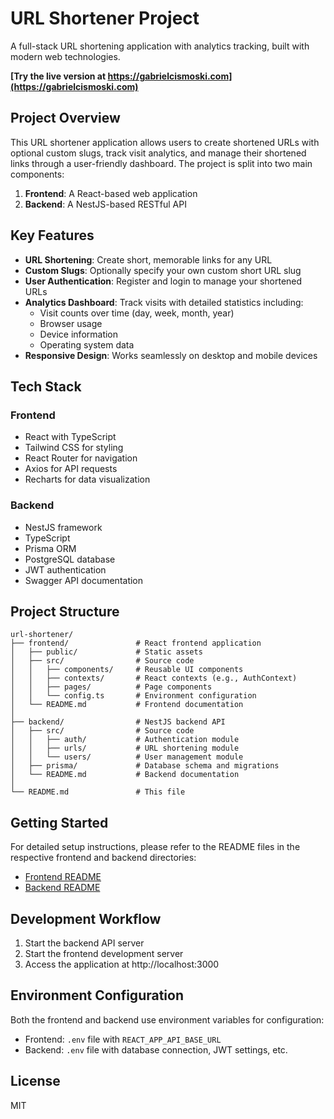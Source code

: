 # URL Shortener Project

A full-stack URL shortening application with analytics tracking, built with modern web technologies.

**[Try the live version at https://gabrielcismoski.com](https://gabrielcismoski.com)**

## Project Overview

This URL shortener application allows users to create shortened URLs with optional custom slugs, track visit analytics, and manage their shortened links through a user-friendly dashboard. The project is split into two main components:

1. **Frontend**: A React-based web application
2. **Backend**: A NestJS-based RESTful API

## Key Features

- **URL Shortening**: Create short, memorable links for any URL
- **Custom Slugs**: Optionally specify your own custom short URL slug
- **User Authentication**: Register and login to manage your shortened URLs
- **Analytics Dashboard**: Track visits with detailed statistics including:
  - Visit counts over time (day, week, month, year)
  - Browser usage
  - Device information
  - Operating system data
- **Responsive Design**: Works seamlessly on desktop and mobile devices

## Tech Stack

### Frontend

- React with TypeScript
- Tailwind CSS for styling
- React Router for navigation
- Axios for API requests
- Recharts for data visualization

### Backend

- NestJS framework
- TypeScript
- Prisma ORM
- PostgreSQL database
- JWT authentication
- Swagger API documentation

## Project Structure

```
url-shortener/
├── frontend/               # React frontend application
│   ├── public/             # Static assets
│   ├── src/                # Source code
│   │   ├── components/     # Reusable UI components
│   │   ├── contexts/       # React contexts (e.g., AuthContext)
│   │   ├── pages/          # Page components
│   │   └── config.ts       # Environment configuration
│   └── README.md           # Frontend documentation
│
├── backend/                # NestJS backend API
│   ├── src/                # Source code
│   │   ├── auth/           # Authentication module
│   │   ├── urls/           # URL shortening module
│   │   └── users/          # User management module
│   ├── prisma/             # Database schema and migrations
│   └── README.md           # Backend documentation
│
└── README.md               # This file
```

## Getting Started

For detailed setup instructions, please refer to the README files in the respective frontend and backend directories:

- [Frontend README](./frontend/README.md)
- [Backend README](./backend/README.md)

## Development Workflow

1. Start the backend API server
2. Start the frontend development server
3. Access the application at http://localhost:3000

## Environment Configuration

Both the frontend and backend use environment variables for configuration:

- Frontend: `.env` file with `REACT_APP_API_BASE_URL`
- Backend: `.env` file with database connection, JWT settings, etc.

## License

MIT
